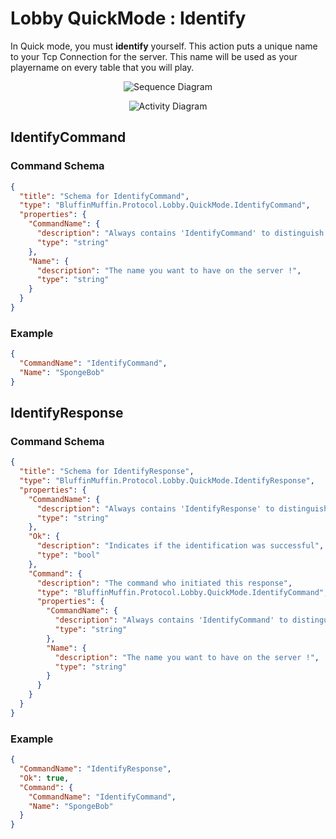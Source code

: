 # Lobby QuickMode : Identify

In Quick mode, you must **identify** yourself. This action puts a unique name to your Tcp Connection for the server. This name will be used as your playername on every table that you will play.

<p align=center><img src="https://github.com/Ericmas001/BluffinMuffin.Protocol/blob/master/Documentation/Sequence%20Diagrams/BluffinMuffin.Protocol.Lobby.QuickMode.IdentifyCommand.png" alt="Sequence Diagram"></p>

<p align=center><img src="https://github.com/Ericmas001/BluffinMuffin.Protocol/blob/master/Documentation/Activity%20Diagrams/BluffinMuffin.Protocol.Lobby.QuickMode.IdentifyCommand.png" alt="Activity Diagram"></p>

## IdentifyCommand

### Command Schema

```json
{
  "title": "Schema for IdentifyCommand",
  "type": "BluffinMuffin.Protocol.Lobby.QuickMode.IdentifyCommand",
  "properties": {
    "CommandName": {
      "description": "Always contains 'IdentifyCommand' to distinguish the command from others.",
      "type": "string"
    },
    "Name": {
      "description": "The name you want to have on the server !",
      "type": "string"
    }
  }
}
```

### Example

```json
{
  "CommandName": "IdentifyCommand",
  "Name": "SpongeBob"
}
```

## IdentifyResponse

### Command Schema

```json
{
  "title": "Schema for IdentifyResponse",
  "type": "BluffinMuffin.Protocol.Lobby.QuickMode.IdentifyResponse",
  "properties": {
    "CommandName": {
      "description": "Always contains 'IdentifyResponse' to distinguish the command from others.",
      "type": "string"
    },
    "Ok": {
      "description": "Indicates if the identification was successful",
      "type": "bool"
    },
    "Command": {
      "description": "The command who initiated this response",
      "type": "BluffinMuffin.Protocol.Lobby.QuickMode.IdentifyCommand",
      "properties": {
        "CommandName": {
          "description": "Always contains 'IdentifyCommand' to distinguish the command from others.",
          "type": "string"
        },
        "Name": {
          "description": "The name you want to have on the server !",
          "type": "string"
        }
      }
    }
  }
}
```

### Example

```json
{
  "CommandName": "IdentifyResponse",
  "Ok": true,
  "Command": {
    "CommandName": "IdentifyCommand",
    "Name": "SpongeBob"
  }
}
```


